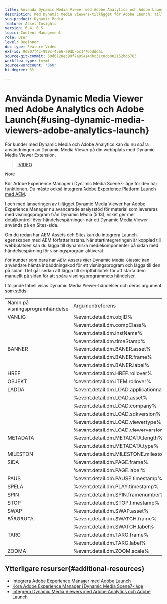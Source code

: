 ```yaml
---
title: Använda Dynamic Media Viewer med Adobe Analytics och Adobe Launch
description: Med Dynamic Media Viewers-tillägget för Adobe Launch, tillsammans med versionen av Dynamic Media Viewers 5.13, kan kunder som använder Dynamic Media, Adobe Analytics och Adobe Launch använda händelser och data som är specifika för Dynamic Media Viewers i sin Adobe Launch-konfiguration.
sub-product: Dynamic Media
feature: Asset Insights
version: 6.4, 6.5
topic: Content Management
role: User
level: Beginner
doc-type: Feature Video
exl-id: 9d807f4c-999c-45e6-a9db-6c1776bddda1
source-git-commit: 30d6120ec99f7a95414dbc31c0cb002152bd6763
workflow-type: tm+mt
source-wordcount: '360'
ht-degree: 3%

---
```


# Använda Dynamic Media Viewer med Adobe Analytics och Adobe Launch{#using-dynamic-media-viewers-adobe-analytics-launch}

För kunder med Dynamic Media och Adobe Analytics kan du nu spåra användningen av Dynamic Media Viewer på din webbplats med Dynamic Media Viewer Extension.

>[!VIDEO](https://video.tv.adobe.com/v/29308?quality=12&learn=on)

>[!NOTE]
>
> Kör Adobe Experience Manager i Dynamic Media Scene7-läge för den här funktionen. Du måste också [integrera Adobe Experience Platform Launch med AEM](https://experienceleague.adobe.com/docs/experience-manager-learn/sites/integrations/experience-platform-launch/overview.html).

I och med lanseringen av tillägget Dynamic Media Viewer har Adobe Experience Manager nu avancerade analysstöd för material som levereras med visningsprogram från Dynamic Media (5.13), vilket ger mer detaljkontroll över händelsespårningen när ett Dynamic Media Viewer används på en Sites-sida.

Om du redan har AEM Assets och Sites kan du integrera Launch-egenskapen med AEM författarinstans. När startintegreringen är kopplad till webbplatsen kan du lägga till dynamiska mediekomponenter på sidan med händelsespårning för visningsprogram aktiverat.

För kunder som bara har AEM Assets eller Dynamic Media Classic kan användare hämta inbäddningskod för ett visningsprogram och lägga till den på sidan. Det går sedan att lägga till skriptbibliotek för att starta dem manuellt på sidan för att spåra visningsprogrammets händelser.

I följande tabell visas Dynamic Media Viewer-händelser och deras argument som stöds:

<table>
   <tbody>
      <tr>
         <td>Namn på visningsprogramhändelse</td>
         <td>Argumentreferens</td>
      </tr>
      <tr>
         <td> VANLIG </td>
         <td> %event.detail.dm.objID% </td>
      </tr>
      <tr>
         <td> </td>
         <td> %event.detail.dm.compClass% </td>
      </tr>
      <tr>
         <td> </td>
         <td> %event.detail.dm.instName% </td>
      </tr>
      <tr>
         <td> </td>
         <td> %event.detail.dm.timeStamp% </td>
      </tr>
      <tr>
         <td> BANNER <br></td>
         <td> %event.detail.dm.BANER.asset% </td>
      </tr>
      <tr>
         <td> </td>
         <td> %event.detail.dm.BANER.frame% </td>
      </tr>
      <tr>
         <td> </td>
         <td> %event.detail.dm.BANER.label% </td>
      </tr>
      <tr>
         <td> HREF </td>
         <td> %event.detail.dm.HREF.rollover% </td>
      </tr>
      <tr>
         <td> OBJEKT </td>
         <td> %event.detail.dm.ITEM.rollover% </td>
      </tr>
      <tr>
         <td> LADDA </td>
         <td> %event.detail.dm.LOAD.applicationname% </td>
      </tr>
      <tr>
         <td><strong> </strong></td>
         <td> %event.detail.dm.LOAD.asset% </td>
      </tr>
      <tr>
         <td><strong> </strong></td>
         <td> %event.detail.dm.LOAD.company% </td>
      </tr>
      <tr>
         <td><strong> </strong></td>
         <td> %event.detail.dm.LOAD.sdkversion% </td>
      </tr>
      <tr>
         <td><strong> </strong></td>
         <td> %event.detail.dm.LOAD.viewertype% </td>
      </tr>
      <tr>
         <td><strong> </strong></td>
         <td> %event.detail.dm.LOAD.viewerversion% </td>
      </tr>
      <tr>
         <td> METADATA </td>
         <td> %event.detail.dm.METADATA.length% </td>
      </tr>
      <tr>
         <td> </td>
         <td> %event.detail.dm.METADATA.type% </td>
      </tr>
      <tr>
         <td> MILESTON </td>
         <td> %event.detail.dm.MILESTONE.milestone% </td>
      </tr>
      <tr>
         <td> SIDA </td>
         <td> %event.detail.dm.PAGE.frame% </td>
      </tr>
      <tr>
         <td> </td>
         <td> %event.detail.dm.PAGE.label% </td>
      </tr>
      <tr>
         <td> PAUS </td>
         <td> %event.detail.dm.PAUSE.timestamp% </td>
      </tr>
      <tr>
         <td> SPELA </td>
         <td> %event.detail.dm.PLAY.timestamp% </td>
      </tr>
      <tr>
         <td> SPIN </td>
         <td> %event.detail.dm.SPIN.framenumber% </td>
      </tr>
      <tr>
         <td> STOP </td>
         <td> %event.detail.dm.STOP.timestamp% </td>
      </tr>
      <tr>
         <td> SWAP </td>
         <td> %event.detail.dm.SWAP.asset% </td>
      </tr>
      <tr>
         <td> FÄRGRUTA </td>
         <td> %event.detail.dm.SWATCH.frame% </td>
      </tr>
      <tr>
         <td> </td>
         <td> %event.detail.dm.SWATCH.label% </td>
      </tr>
      <tr>
         <td> TARG </td>
         <td> %event.detail.dm.TARG.frame% </td>
      </tr>
      <tr>
         <td> </td>
         <td> %event.detail.dm.TARG.label% </td>
      </tr>
      <tr>
         <td> ZOOMA </td>
         <td> %event.detail.dm.ZOOM.scale% </td>
      </tr>
   </tbody>
</table>

## Ytterligare resurser{#additional-resources}

* [Integrera Adobe Experience Manager med Adobe Launch](https://experienceleague.adobe.com/docs/experience-manager-learn/sites/integrations/experience-platform-launch/overview.html)
* [Köra Adobe Experience Manager i Dynamic Media Scene7-läge](https://experienceleague.adobe.com/docs/experience-manager-65/assets/dynamic/config-dms7.html?lang=en)
* [Integrera Dynamic Media Viewers med Adobe Analytics och Adobe Launch](https://experienceleague.adobe.com/docs/experience-manager-learn/assets/dynamic-media/dynamic-media-viewer-extension-use.html)
